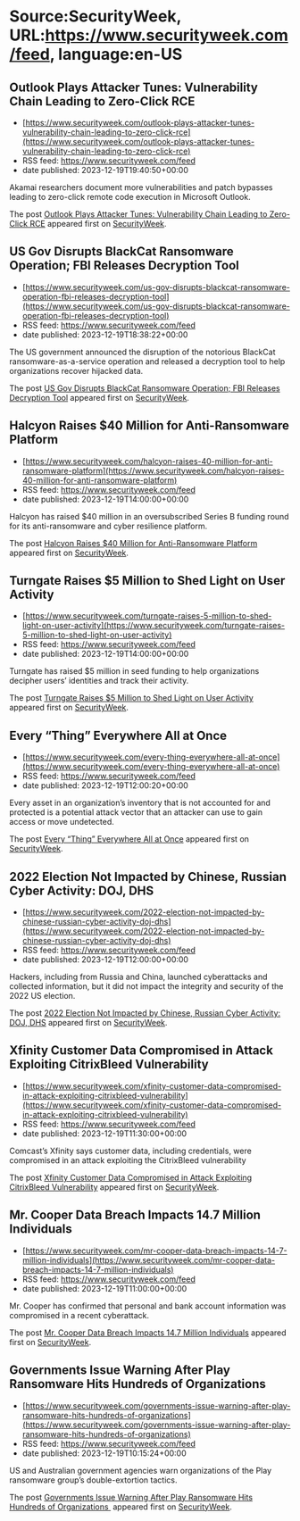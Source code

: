# Source:SecurityWeek, URL:https://www.securityweek.com/feed, language:en-US

## Outlook Plays Attacker Tunes: Vulnerability Chain Leading to Zero-Click RCE
 - [https://www.securityweek.com/outlook-plays-attacker-tunes-vulnerability-chain-leading-to-zero-click-rce](https://www.securityweek.com/outlook-plays-attacker-tunes-vulnerability-chain-leading-to-zero-click-rce)
 - RSS feed: https://www.securityweek.com/feed
 - date published: 2023-12-19T19:40:50+00:00

<p>Akamai researchers document more vulnerabilities and patch bypasses leading to zero-click remote code execution in Microsoft Outlook.</p>
<p>The post <a href="https://www.securityweek.com/outlook-plays-attacker-tunes-vulnerability-chain-leading-to-zero-click-rce/">Outlook Plays Attacker Tunes: Vulnerability Chain Leading to Zero-Click RCE</a> appeared first on <a href="https://www.securityweek.com">SecurityWeek</a>.</p>

## US Gov Disrupts BlackCat Ransomware Operation; FBI Releases Decryption Tool
 - [https://www.securityweek.com/us-gov-disrupts-blackcat-ransomware-operation-fbi-releases-decryption-tool](https://www.securityweek.com/us-gov-disrupts-blackcat-ransomware-operation-fbi-releases-decryption-tool)
 - RSS feed: https://www.securityweek.com/feed
 - date published: 2023-12-19T18:38:22+00:00

<p>The US government announced the disruption of the notorious BlackCat ransomware-as-a-service operation and released a decryption tool to help organizations recover hijacked data.</p>
<p>The post <a href="https://www.securityweek.com/us-gov-disrupts-blackcat-ransomware-operation-fbi-releases-decryption-tool/">US Gov Disrupts BlackCat Ransomware Operation; FBI Releases Decryption Tool</a> appeared first on <a href="https://www.securityweek.com">SecurityWeek</a>.</p>

## Halcyon Raises $40 Million for Anti-Ransomware Platform
 - [https://www.securityweek.com/halcyon-raises-40-million-for-anti-ransomware-platform](https://www.securityweek.com/halcyon-raises-40-million-for-anti-ransomware-platform)
 - RSS feed: https://www.securityweek.com/feed
 - date published: 2023-12-19T14:00:00+00:00

<p>Halcyon has raised $40 million in an oversubscribed Series B funding round for its anti-ransomware and cyber resilience platform.</p>
<p>The post <a href="https://www.securityweek.com/halcyon-raises-40-million-for-anti-ransomware-platform/">Halcyon Raises $40 Million for Anti-Ransomware Platform</a> appeared first on <a href="https://www.securityweek.com">SecurityWeek</a>.</p>

## Turngate Raises $5 Million to Shed Light on User Activity
 - [https://www.securityweek.com/turngate-raises-5-million-to-shed-light-on-user-activity](https://www.securityweek.com/turngate-raises-5-million-to-shed-light-on-user-activity)
 - RSS feed: https://www.securityweek.com/feed
 - date published: 2023-12-19T14:00:00+00:00

<p>Turngate has raised $5 million in seed funding to help organizations decipher users’ identities and track their activity.</p>
<p>The post <a href="https://www.securityweek.com/turngate-raises-5-million-to-shed-light-on-user-activity/">Turngate Raises $5 Million to Shed Light on User Activity</a> appeared first on <a href="https://www.securityweek.com">SecurityWeek</a>.</p>

## Every “Thing” Everywhere All at Once
 - [https://www.securityweek.com/every-thing-everywhere-all-at-once](https://www.securityweek.com/every-thing-everywhere-all-at-once)
 - RSS feed: https://www.securityweek.com/feed
 - date published: 2023-12-19T12:00:20+00:00

<p>Every asset in an organization’s inventory that is not accounted for and protected is a potential attack vector that an attacker can use to gain access or move undetected. </p>
<p>The post <a href="https://www.securityweek.com/every-thing-everywhere-all-at-once/">Every “Thing” Everywhere All at Once</a> appeared first on <a href="https://www.securityweek.com">SecurityWeek</a>.</p>

## 2022 Election Not Impacted by Chinese, Russian Cyber Activity: DOJ, DHS
 - [https://www.securityweek.com/2022-election-not-impacted-by-chinese-russian-cyber-activity-doj-dhs](https://www.securityweek.com/2022-election-not-impacted-by-chinese-russian-cyber-activity-doj-dhs)
 - RSS feed: https://www.securityweek.com/feed
 - date published: 2023-12-19T12:00:00+00:00

<p>Hackers, including from Russia and China, launched cyberattacks and collected information, but it did not impact the integrity and security of the 2022 US election. </p>
<p>The post <a href="https://www.securityweek.com/2022-election-not-impacted-by-chinese-russian-cyber-activity-doj-dhs/">2022 Election Not Impacted by Chinese, Russian Cyber Activity: DOJ, DHS</a> appeared first on <a href="https://www.securityweek.com">SecurityWeek</a>.</p>

## Xfinity Customer Data Compromised in Attack Exploiting CitrixBleed Vulnerability
 - [https://www.securityweek.com/xfinity-customer-data-compromised-in-attack-exploiting-citrixbleed-vulnerability](https://www.securityweek.com/xfinity-customer-data-compromised-in-attack-exploiting-citrixbleed-vulnerability)
 - RSS feed: https://www.securityweek.com/feed
 - date published: 2023-12-19T11:30:00+00:00

<p>Comcast’s Xfinity says customer data, including credentials, were compromised in an attack exploiting the CitrixBleed vulnerability</p>
<p>The post <a href="https://www.securityweek.com/xfinity-customer-data-compromised-in-attack-exploiting-citrixbleed-vulnerability/">Xfinity Customer Data Compromised in Attack Exploiting CitrixBleed Vulnerability</a> appeared first on <a href="https://www.securityweek.com">SecurityWeek</a>.</p>

## Mr. Cooper Data Breach Impacts 14.7 Million Individuals
 - [https://www.securityweek.com/mr-cooper-data-breach-impacts-14-7-million-individuals](https://www.securityweek.com/mr-cooper-data-breach-impacts-14-7-million-individuals)
 - RSS feed: https://www.securityweek.com/feed
 - date published: 2023-12-19T11:00:00+00:00

<p>Mr. Cooper has confirmed that personal and bank account information was compromised in a recent cyberattack.</p>
<p>The post <a href="https://www.securityweek.com/mr-cooper-data-breach-impacts-14-7-million-individuals/">Mr. Cooper Data Breach Impacts 14.7 Million Individuals</a> appeared first on <a href="https://www.securityweek.com">SecurityWeek</a>.</p>

## Governments Issue Warning After Play Ransomware Hits Hundreds of Organizations
 - [https://www.securityweek.com/governments-issue-warning-after-play-ransomware-hits-hundreds-of-organizations](https://www.securityweek.com/governments-issue-warning-after-play-ransomware-hits-hundreds-of-organizations)
 - RSS feed: https://www.securityweek.com/feed
 - date published: 2023-12-19T10:15:24+00:00

<p>US and Australian government agencies warn organizations of the Play ransomware group’s double-extortion tactics.</p>
<p>The post <a href="https://www.securityweek.com/governments-issue-warning-after-play-ransomware-hits-hundreds-of-organizations/">Governments Issue Warning After Play Ransomware Hits Hundreds of Organizations </a> appeared first on <a href="https://www.securityweek.com">SecurityWeek</a>.</p>

